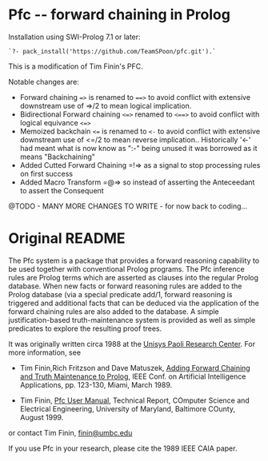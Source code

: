 # Pfc -- forward chaining in Prolog

Installation using SWI-Prolog 7.1 or later:

    `?- pack_install('https://github.com/TeamSPoon/pfc.git').`



This is a modification of Tim Finin's PFC.

Notable changes are:

 * Forward chaining `=>` is renamed to `==>` to avoid conflict with extensive downstream use of =>/2 to mean logical implication.
 * Bidirectional Forward chaining `<=>` renamed to `<==>` to avoid conflict with logical equivance `<=>`
 * Memoized backchain `<=` is renamed to `<-` to avoid conflict with extensive downstream use of <=/2 to mean reverse implication..  Historically '<-' had meant what is now know as ":-" being unused it was borrowed as it means "Backchaining"
 * Added Cutted Forward Chaining =!=> as a signal to stop processing rules on first success
 * Added Macro Transform =@=> so instead of asserting the Anteceedant to assert the Consequent

 @TODO - MANY MORE CHANGES TO WRITE - for now back to coding...


    
# Original README

The Pfc system is a package that provides a forward reasoning capability to be used together with conventional Prolog programs.  The Pfc inference rules are Prolog terms which are asserted as clauses into the regular Prolog database.  When new facts or forward reasoning rules are added to the Prolog database (via a special predicate add/1, forward reasoning is triggered and additional facts that can be deduced via the application of the forward chaining rules are also added to the database.  A simple justification-based truth-maintenance system is provided as well as simple predicates to explore the resulting proof trees.

It was originally written circa 1988 at the [Unisys Paoli Research Center](https://en.wikipedia.org/wiki/Paoli_Research_Center).  For more information, see

* Tim Finin,Rich Fritzson and Dave Matuszek, [Adding Forward Chaining and Truth Maintenance to Prolog](http://ebiq.org/p/682), IEEE Conf. on Artificial Intelligence Applications, pp. 123-130, Miami, March 1989.

* Tim Finin, [Pfc User Manual](https://github.com/finin/pfc/blob/master/man/pfc.pdf), Technical Report, COmputer Science and Electrical Engineering, University of Maryland, Baltimore COunty, August 1999.

or contact Tim Finin, finin@umbc.edu

If you use Pfc in your research, please cite the 1989 IEEE CAIA paper.

